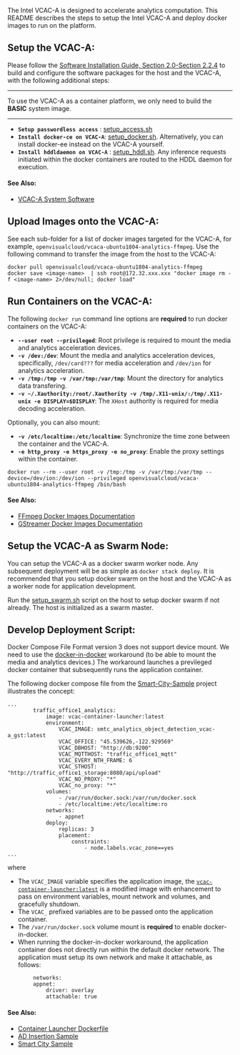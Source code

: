 
The Intel VCAC-A is designed to accelerate analytics computation. This README describes the steps to setup the Intel VCAC-A and deploy docker images to run on the platform.   

## Setup the VCAC-A:

Please follow the [Software Installation Guide, Section 2.0-Section 2.2.4](https://cdrdv2.intel.com/v1/dl/getContent/611894) to build and configure the software packages for the host and the VCAC-A, with the following additional steps:    

---

To use the VCAC-A as a container platform, we only need to build the **BASIC** system image.    

---

- **`Setup passwordless access`** : [setup_access.sh](./script/setup_access.sh)
- **`Install docker-ce on VCAC-A`**: [setup_docker.sh](./script/setup_docker.sh). Alternatively, you can install docker-ee instead on the VCAC-A yourself.
- **`Install hddldaemon on VCAC-A`** : [setup_hddl.sh](./script/setup_hddl.sh). Any inference requests initiated within the docker containers are routed to the HDDL daemon for execution.    

#### See Also:

- [VCAC-A System Software](https://github.com/OpenVisualCloud/VCAC-SW/tree/VCAC-A)   

## Upload Images onto the VCAC-A:

See each sub-folder for a list of docker images targeted for the VCAC-A, for example, `openvisualcloud/vcaca-ubuntu1804-analytics-ffmpeg`. Use the following command to transfer the image from the host to the VCAC-A:     

```
docker pull openvisualcloud/vcaca-ubuntu1804-analytics-ffmpeg
docker save <image-name>  | ssh root@172.32.xxx.xxx "docker image rm -f <image-name> 2>/dev/null; docker load"
```

## Run Containers on the VCAC-A:

The following `docker run` command line options are **required** to run docker containers on the VCAC-A:   
- **`--user root --privileged`**: Root privilege is required to mount the media and analytics acceleration devices.    
- **`-v /dev:/dev`**: Mount the media and analytics acceleration devices, specifically, `/dev/card???` for media acceleration and `/dev/ion` for analytics acceleration.       
- **`-v /tmp:/tmp -v /var/tmp:/var/tmp`**: Mount the directory for analytics data transfering.    
- **`-v ~/.Xauthority:/root/.Xauthority -v /tmp/.X11-unix/:/tmp/.X11-unix -e DISPLAY=$DISPLAY`**: The `XHost` authority is required for media decoding acceleration. 

Optionally, you can also mount:   
- **`-v /etc/localtime:/etc/localtime`**: Synchronize the time zone between the container and the VCAC-A.  
- **`-e http_proxy -e https_proxy -e no_proxy`**: Enable the proxy settings within the container.   

```
docker run --rm --user root -v /tmp:/tmp -v /var/tmp:/var/tmp --device=/dev/ion:/dev/ion --privileged openvisualcloud/vcaca-ubuntu1804-analytics-ffmpeg /bin/bash
```

#### See Also:

- [FFmpeg Docker Images Documentation](../doc/ffmpeg.md)
- [GStreamer Docker Images Documentation](../doc/gst.md)

## Setup the VCAC-A as Swarm Node:

You can setup the VCAC-A as a docker swarm worker node. Any subsequent deployment will be as simple as `docker stack deploy`. It is recommended that you setup docker swarm on the host and the VCAC-A as a worker node for application development.       

Run the [setup_swarm.sh](./script/setup_swarm.sh) script on the host to setup docker swarm if not already. The host is initialized as a swarm master.   

## Develop Deployment Script:

Docker Compose File Format version 3 does not support device mount. We need to use the [docker-in-docker](https://hub.docker.com/_/docker) workaround (to be able to mount the media and analytics devices.) The workaround launches a previleged docker container that subsequently runs the application container.   

The following docker compose file from the [Smart-City-Sample](https://github.com/OpenVisualCloud/Smart-City-Sample) project illustrates the concept:  

```
...
        traffic_office1_analytics:
            image: vcac-container-launcher:latest
            environment:
                VCAC_IMAGE: smtc_analytics_object_detection_vcac-a_gst:latest
                VCAC_OFFICE: "45.539626,-122.929569"
                VCAC_DBHOST: "http://db:9200"
                VCAC_MQTTHOST: "traffic_office1_mqtt"
                VCAC_EVERY_NTH_FRAME: 6
                VCAC_STHOST: "http://traffic_office1_storage:8080/api/upload"
                VCAC_NO_PROXY: "*"
                VCAC_no_proxy: "*"
            volumes:
                - /var/run/docker.sock:/var/run/docker.sock
                - /etc/localtime:/etc/localtime:ro
            networks:
                - appnet
            deploy:
                replicas: 3
                placement:
                    constraints:
                        - node.labels.vcac_zone==yes
...
```

where   

- The `VCAC_IMAGE` variable specifies the application image, the [`vcac-container-launcher:latest`](https://github.com/OpenVisualCloud/Smart-City-Sample/blob/master/analytics/common/VCAC-A/Dockerfile.1.launcher) is a modified image with enhancement to pass on environment variables, mount network and volumes, and gracefully shutdown.   
- The `VCAC_` prefixed variables are to be passed onto the application container.   
- The `/var/run/docker.sock` volume mount is **required** to enable docker-in-docker.   
- When running the docker-in-docker workaround, the application container does not directly run within the default docker network. The application must setup its own network and make it attachable, as follows:   

```
        networks:
	    appnet:
        	driver: overlay
        	attachable: true
```

#### See Also:

- [Container Launcher Dockerfile](https://github.com/OpenVisualCloud/Smart-City-Sample/blob/master/analytics/common/VCAC-A/Dockerfile.1.launcher)   
- [AD Insertion Sample](https://github.com/OpenVisualCloud/Ad-Insertion-Sample)
- [Smart City Sample](https://github.com/OpenVisualCloud/Smart-City-Sample)

